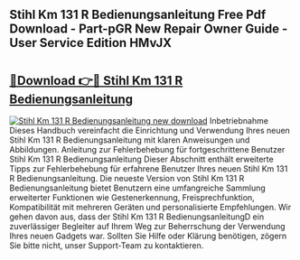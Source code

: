 ## Stihl Km 131 R Bedienungsanleitung Free Pdf Download - Part-pGR New Repair Owner Guide - User Service Edition HMvJX

# <h2><a href="http://df2ueg1.blite.top/?on=Stihl+Km+131+R+Bedienungsanleitung">🔗Download 👉🔴 Stihl Km 131 R Bedienungsanleitung</a></h2>

[![Stihl Km 131 R Bedienungsanleitung new download](https://i.imgur.com/lujVjoI.png)](http://df2ueg1.blite.top/?on=Stihl+Km+131+R+Bedienungsanleitung)
Inbetriebnahme Dieses Handbuch vereinfacht die Einrichtung und Verwendung Ihres neuen Stihl Km 131 R Bedienungsanleitung mit klaren Anweisungen und Abbildungen. Anleitung zur Fehlerbehebung für fortgeschrittene Benutzer Stihl Km 131 R Bedienungsanleitung Dieser Abschnitt enthält erweiterte Tipps zur Fehlerbehebung für erfahrene Benutzer Ihres neuen Stihl Km 131 R Bedienungsanleitung. Die neueste Version von Stihl Km 131 R Bedienungsanleitung bietet Benutzern eine umfangreiche Sammlung erweiterter Funktionen wie Gestenerkennung, Freisprechfunktion, Kompatibilität mit mehreren Geräten und personalisierte Empfehlungen. Wir gehen davon aus, dass der Stihl Km 131 R BedienungsanleitungD ein zuverlässiger Begleiter auf Ihrem Weg zur Beherrschung der Verwendung Ihres neuen Gadgets war. Sollten Sie Hilfe oder Klärung benötigen, zögern Sie bitte nicht, unser Support-Team zu kontaktieren.
